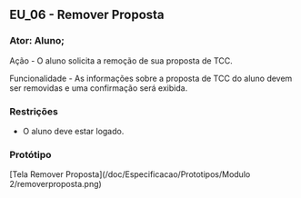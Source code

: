 ## EU_06 - Remover Proposta

### Ator: Aluno;

Ação - O aluno solicita a remoção de sua proposta de TCC.

Funcionalidade - As informações sobre a proposta de TCC do aluno devem ser removidas e uma confirmação será exibida.

### Restrições
- O aluno deve estar logado.


### Protótipo
[Tela Remover Proposta](/doc/Especificacao/Prototipos/Modulo 2/removerproposta.png)
